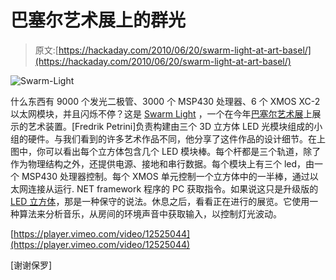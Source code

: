 # 巴塞尔艺术展上的群光

> 原文:[https://hackaday.com/2010/06/20/swarm-light-at-art-basel/](https://hackaday.com/2010/06/20/swarm-light-at-art-basel/)

![](../Images/dc6de646d71de6ac8729e01cbe41d464.png "Swarm-Light")

什么东西有 9000 个发光二极管、3000 个 MSP430 处理器、6 个 XMOS XC-2 以太网模块，并且闪烁不停？这是 [Swarm Light](http://petrinis.se/blog/swarm-light/) ，一个在今年[巴塞尔艺术展](http://www.artbasel.com/go/id/ss/lang/eng/)上展示的艺术装置。[Fredrik Petrini]负责构建由三个 3D 立方体 LED 光模块组成的小组的硬件。与我们看到的许多艺术作品不同，他分享了这件作品的设计细节。在上图中，你可以看出每个立方体包含几个 LED 模块棒。每个杆都是三个轨道，除了作为物理结构之外，还提供电源、接地和串行数据。每个模块上有三个 led，由一个 MSP430 处理器控制。每个 XMOS 单元控制一个立方体中的一半棒，通过以太网连接从运行. NET framework 程序的 PC 获取指令。如果说这只是升级版的 [LED 立方体](http://hackaday.com/2008/06/20/3x3x3-led-cube/)，那是一种保守的说法。休息之后，看看正在进行的展览。它使用一种算法来分析音乐，从房间的环境声音中获取输入，以控制灯光波动。

[https://player.vimeo.com/video/12525044](https://player.vimeo.com/video/12525044)

[谢谢保罗]
